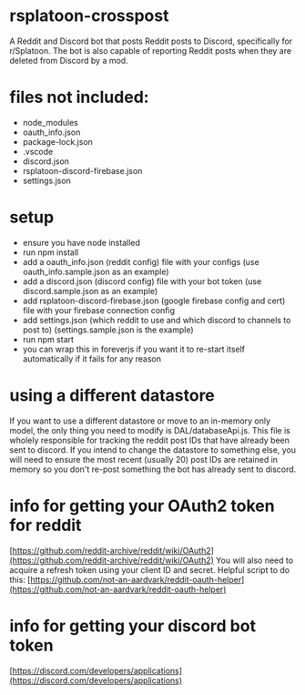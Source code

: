 # rsplatoon-crosspost
A Reddit and Discord bot that posts Reddit posts to Discord, specifically for r/Splatoon. The bot is also capable of reporting Reddit posts when they are deleted from Discord by a mod.

# files not included:
- node_modules
- oauth_info.json
- package-lock.json
- .vscode
- discord.json
- rsplatoon-discord-firebase.json
- settings.json

# setup
- ensure you have node installed
- run npm install
- add a oauth_info.json (reddit config) file with your configs (use oauth_info.sample.json as an example)
- add a discord.json (discord config) file with your bot token (use discord.sample.json as an example)
- add rsplatoon-discord-firebase.json (google firebase config and cert) file with your firebase connection config
- add settings.json (which reddit to use and which discord to channels to post to) (settings.sample.json is the example)
- run npm start
- you can wrap this in foreverjs if you want it to re-start itself automatically if it fails for any reason

# using a different datastore
If you want to use a different datastore or move to an in-memory only model, the only thing you need to modify is DAL/databaseApi.js.  This file is wholely responsible for tracking the reddit post IDs that have already been sent to discord.  If you intend to change the datastore to something else, you will need to ensure the most recent (usually 20) post IDs are retained in memory so you don't re-post something the bot has already sent to discord.

# info for getting your OAuth2 token for reddit
[https://github.com/reddit-archive/reddit/wiki/OAuth2](https://github.com/reddit-archive/reddit/wiki/OAuth2)
You will also need to acquire a refresh token using your client ID and secret.  Helpful script to do this: [https://github.com/not-an-aardvark/reddit-oauth-helper](https://github.com/not-an-aardvark/reddit-oauth-helper)

# info for getting your discord bot token
[https://discord.com/developers/applications](https://discord.com/developers/applications)